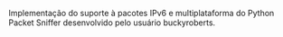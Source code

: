 Implementação do suporte à pacotes IPv6 e multiplataforma do Python Packet Sniffer desenvolvido pelo usuário buckyroberts.
